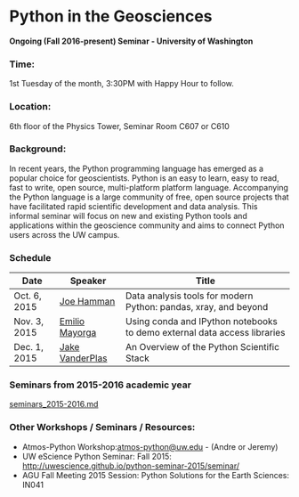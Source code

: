 Python in the Geosciences
====
**Ongoing (Fall 2016-present) Seminar - University of Washington**

### Time:

1st Tuesday of the month, 3:30PM with Happy Hour to follow.

### Location:

6th floor of the Physics Tower, Seminar Room C607 or C610

### Background:

In recent years, the Python programming language has emerged as a popular choice for geoscientists. Python is an easy to learn, easy to read, fast to write, open source, multi-platform platform language. Accompanying the Python language is a large community of free, open source projects that have facilitated rapid scientific development and data analysis. This informal seminar will focus on new and existing Python tools and applications within the geoscience community and aims to connect Python users across the UW campus.

### Schedule

| Date | Speaker | Title |
| ---- | ---- | ---- |
| Oct. 6, 2015 | [Joe Hamman](http://joehamman.com/) | Data analysis tools for modern Python: pandas, xray, and beyond |
| Nov. 3, 2015 | [Emilio Mayorga](http://staff.washington.edu/emiliom/) | Using conda and IPython notebooks to demo external data access libraries |
| Dec. 1, 2015 | [Jake VanderPlas](http://www.astro.washington.edu/users/vanderplas/) | An Overview of the Python Scientific Stack |

### Seminars from 2015-2016 academic year

[seminars_2015-2016.md](seminars_2015-2016.md)

### Other Workshops / Seminars / Resources:
- Atmos-Python Workshop:atmos-python@uw.edu - (Andre or Jeremy)
- UW eScience Python Seminar: Fall 2015: http://uwescience.github.io/python-seminar-2015/seminar/
- AGU Fall Meeting 2015 Session: Python Solutions for the Earth Sciences: IN041
